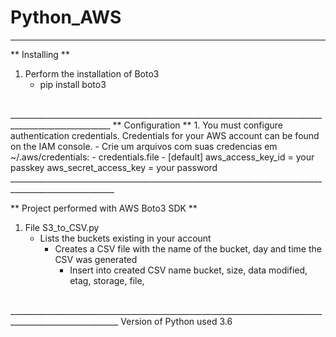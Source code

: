 # Python_AWS
___________________________________________________________________________________________________________
** Installing **
1. Perform the installation of Boto3
   - pip install boto3
<br />
_______________________________________________________________________________________________________
** Configuration **
1. You must configure authentication credentials. Credentials for your AWS account can be found on the IAM console.
   - Crie um arquivos com suas credencias em ~/.aws/credentials:
	 - credentials.file
	   - [default]
		aws_access_key_id = your passkey
		aws_secret_access_key = your password
<br />
________________________________________________________________________________________________________

** Project performed with AWS Boto3 SDK **
1. File S3_to_CSV.py
   - Lists the buckets existing in your account
	 - Creates a CSV file with the name of the bucket, day and time the CSV was generated
	   - Insert into created CSV name bucket, size, data modified, etag, storage, file,

<br />
_________________________________________________________________________________________________________
Version of Python used 3.6


